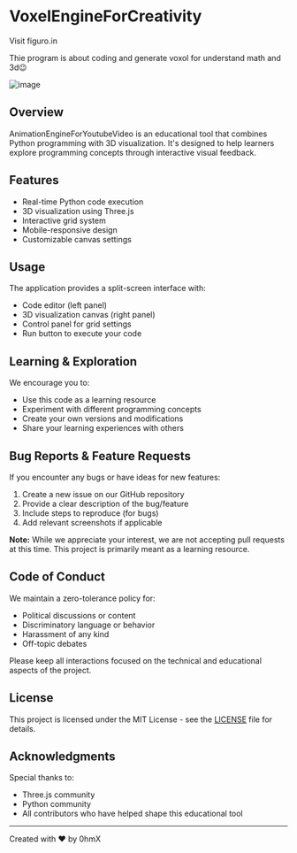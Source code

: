 # VoxelEngineForCreativity

Visit figuro.in

Thie program is about coding and generate voxol for understand math and 3d😉

![image](https://github.com/user-attachments/assets/ccf851ad-01c9-466f-abc0-c576eb47a631)

## Overview

AnimationEngineForYoutubeVideo is an educational tool that combines Python programming with 3D visualization. It's designed to help learners explore programming concepts through interactive visual feedback.

## Features

- Real-time Python code execution
- 3D visualization using Three.js
- Interactive grid system
- Mobile-responsive design
- Customizable canvas settings

## Usage

The application provides a split-screen interface with:
- Code editor (left panel)
- 3D visualization canvas (right panel)
- Control panel for grid settings
- Run button to execute your code

## Learning & Exploration

We encourage you to:
- Use this code as a learning resource
- Experiment with different programming concepts
- Create your own versions and modifications
- Share your learning experiences with others

## Bug Reports & Feature Requests

If you encounter any bugs or have ideas for new features:
1. Create a new issue on our GitHub repository
2. Provide a clear description of the bug/feature
3. Include steps to reproduce (for bugs)
4. Add relevant screenshots if applicable

**Note:** While we appreciate your interest, we are not accepting pull requests at this time. This project is primarily meant as a learning resource.

## Code of Conduct

We maintain a zero-tolerance policy for:
- Political discussions or content
- Discriminatory language or behavior
- Harassment of any kind
- Off-topic debates

Please keep all interactions focused on the technical and educational aspects of the project.

## License

This project is licensed under the MIT License - see the [LICENSE](LICENSE) file for details.

## Acknowledgments

Special thanks to:
- Three.js community
- Python community
- All contributors who have helped shape this educational tool

---

Created with ❤️ by 0hmX
